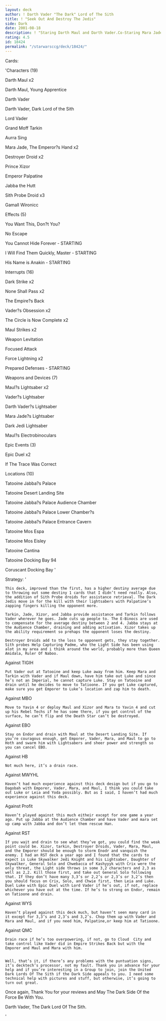 ```yaml
---
layout: deck
author: ! Darth Vader "The Dark" Lord of The Sith
title: ! "Seek Out And Destroy The Jedis"
side: Dark
date: 2001-08-18
description: ! "Staring Darth Maul and Darth Vader.Co-Staring Mara Jade, Emporer Palpatine, Jabba The Hutt, and Prince Xizor.Guest Appearances By Grand Moff Tarkin, Destroyer Droids, and Aurra Sing."
rating: 4.5
id: 18424
permalink: "/starwarsccg/deck/18424/"
---
```

Cards: 

'Characters (19)


Darth Maul x2

Darth Maul, Young Apprentice

Darth Vader

Darth Vader, Dark Lord of the Sith

Lord Vader

Grand Moff Tarkin

Aurra Sing

Mara Jade, The Emperor?s Hand x2

Destroyer Droid x2

Prince Xizor

Emperor Palpatine

Jabba the Hutt

Sith Probe Droid x3

Gamall Wironicc


Effects (5)


You Want This, Don?t You?

No Escape

You Cannot Hide Forever - STARTING

I Will Find Them Quickly, Master - STARTING

His Name is Anakin - STARTING


Interrupts (16)


Dark Strike x2

None Shall Pass x2

The Empire?s Back

Vader?s Obsession x2

The Circle is Now Complete x2

Maul Strikes x2

Weapon Levitation

Focused Attack

Force Lightning x2

Prepared Defenses - STARTING


Weapons and Devices (7)


Maul?s Lightsaber x2

Vader?s Lightsaber

Darth Vader?s Lightsaber

Mara Jade?s Lightsaber

Dark Jedi Lightsaber

Maul?s Electrobinoculars


Epic Events (3)


Epic Duel x2

If The Trace Was Correct


Locations (10)


Tatooine Jabba?s Palace

Tatooine Desert Landing Site

Tatooine Jabba?s Palace Audience Chamber

Tatooine Jabba?s Palace Lower Chamber?s

Tatooine Jabba?s Palace Entrance Cavern

Tatooine Mos Espa

Tatooine Mos Eisley

Tatooine Cantina

Tatooine Docking Bay 94

Coruscant Docking Bay '

Strategy: '

	This deck, improved than the first, has a higher destiny average due to throwing out some destiny 1 cards that I didn’t need really. Also, the addition of Sith Probe droids for assistance retrieval. The Dark Jedis move in for the kill with their lightsabers with Palpatine’s zapping fingers killing the opponent more. 

	Tarkin, Jade, Xizor, and Jabba provide assistance and Tarkin follows Vader wherever he goes. Jade cuts up people to. The E-Binocs are used to compensate for the average destiny between 2 and 4. Jabba stays at the Audience Chamber, draining and adding activation. Xizor takes up the ability requirement so prehaps the opponent loses the destiny. 

	Destroyer Droids add to the loss te opponent gets, they stay together. Sith probes Help Capturing Padme, who the Light Side has been using alot in my area and i think around the world, probably more than Queen Amidala, Ruler Of Naboo. 


Against TIGIH	

	Put Vader out at Tatooine and keep Luke away from him. Keep Mara and Tarkin with Vader and if Maul down, have him take out Luke and since he’s not an Imperial, he cannot capture Luke. Stay on Tatooine and drain until he decides to move to Tatioone. If you get Luke captured, make sure you get Emporer to Luke’s location and zap him to death.


Against MBO

	Move to Yavin 4 or deploy Maul and Xizor and Mara to Yavin 4 and cut up his Rebel Techs if he has some there, if you get control of the surface, he can’t flip and the Death Star can’t be destroyed.


Against EBO

	Stay on Endor and drain with Maul at the Desert Landing Site. If you’re couragous enough, get Emporer, Vader, Mara, and Maul to go to Hoth and swarm him with Lightsabers and sheer power and strength so you can cancel EBO.


Against HB

	Not much here, it’s a drain race.


Against MWYHL

	Haven’t had much experience against this deck design but if you go to Dagobah with Emporer, Vader, Mara, and Maul, I think you could take out Luke or Leia and Yoda possibly. But as I said, I haven’t had much experience against this deck.


Against Profit

	Haven’t played against this much eitheir except for one game a year ago. Put up Jabba at the Audience Chamber and have Vader and mara set up camp with Jabba and don’t let them rescue Han.


Against RST

	If you wait and drain to see what they’ve got, you could find the weak point could be. Xizor, tarkin, Destroyer Droids, Vader, Mara, Maul, and the Emporer should be enough to storm Enodr and vanquish the enemy. I had an RST deck a year ago and I found that the cards to expect is Luke Skywalker Jedi Knight and his Lightsaber, Daughter of Skywalker, General Solo and Chwebacca of Kashyyyk with Crix were the only threat, the Light side throws in some 3,2 characters and 2,3 as well as 2,2. Kill those first, and take out General Solo following that. If they don’t have many 3,3’s or 2,2’s or 2,3’s or 3,2’s then you should focus on Crix, Solo, and Chwie first, then Leia and Luke. Duel Luke with Epic Duel with Lord Vader if he’s out, if not, replace whichever you have out at the time. If he’s to strong on Endor, remain on Tatioone and drain.


Against WYS

	Haven’t played against this deck much, but haven’t seen many card in it except for 3,3’s and 2,3’s and 3,2’s. Chop them up with Vader and Mara and Maul, and if you need him, Palpatine,or keep him at Tatioone.


Against QMC

	Drain race if he’s too overpowering, if not, go to Cloud  City and take control like Vader did in Empire Strikes Back but with the Emporer and Maul and Mara with him.


	Well, that’s it, if there’s any problems with the puntuation signs, it’s decktech’s processor, not my fault. Thank you in advance for your help and if you’re interesting in a Group to join, join the United Dark Lords Of The Sith if the Dark Side appeals to you. I need some technical help with pictures and stuff, but otherwise, it’s going to turn out great.


Once again, Thank You for your reviews and May The Dark Side Of the Force Be With You.


Darth Vader, The Dark Lord Of The Sith.

'
